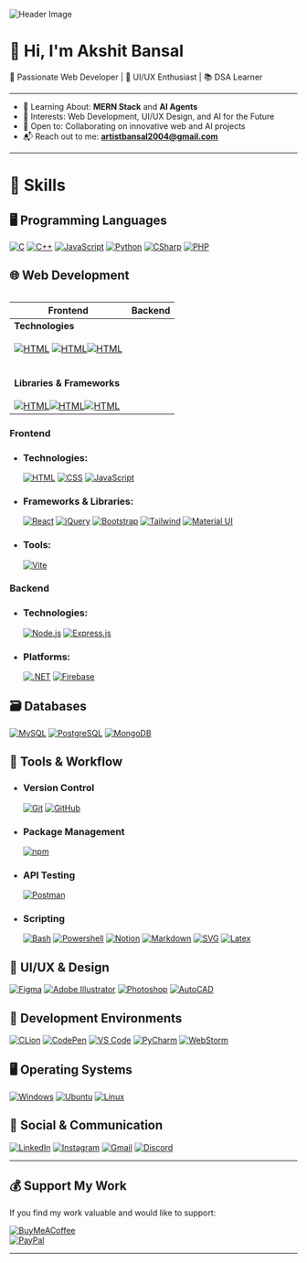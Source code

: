 ![Header Image](./GitHub%20Profile%20Header%20Image.png)  

# 👋 Hi, I'm Akshit Bansal  

🚀 Passionate Web Developer | 🎨 UI/UX Enthusiast | 📚 DSA Learner  

---

- 🌱 Learning About: **MERN Stack** and **AI Agents**  
- 👀 Interests: Web Development, UI/UX Design, and AI for the Future  
- 🤝 Open to: Collaborating on innovative web and AI projects  
- 📬 Reach out to me: **artistbansal2004@gmail.com**

---

# 💼 Skills  

## 🖥️ Programming Languages  
[![C](https://skillicons.dev/icons?i=c)]() 
[![C++](https://skillicons.dev/icons?i=cpp)]()
[![JavaScript](https://skillicons.dev/icons?i=js)]()
[![Python](https://skillicons.dev/icons?i=py)]()
[![CSharp](https://skillicons.dev/icons?i=cs)]()
[![PHP](https://skillicons.dev/icons?i=php)]()

## 🌐 Web Development  

<table></table>

| Frontend | Backend |
| -------- | ------- |
| **Technologies** <br> <br> [![HTML](https://skillicons.dev/icons?i=html)]() [![HTML](https://skillicons.dev/icons?i=html)]()[![HTML](https://skillicons.dev/icons?i=html)]() <br> <br> <br> **Libraries & Frameworks** <br> <br> [![HTML](https://skillicons.dev/icons?i=html)]()[![HTML](https://skillicons.dev/icons?i=html)]()[![HTML](https://skillicons.dev/icons?i=html)]() |

### Frontend  
- ### Technologies:  
    [![HTML](https://skillicons.dev/icons?i=html)]()
    [![CSS](https://skillicons.dev/icons?i=css)]()
    [![JavaScript](https://skillicons.dev/icons?i=js)]()
- ### Frameworks & Libraries:  
    [![React](https://skillicons.dev/icons?i=react)]()
    [![jQuery](https://skillicons.dev/icons?i=jquery)]()
    [![Bootstrap](https://skillicons.dev/icons?i=bootstrap)]()
    [![Tailwind](https://skillicons.dev/icons?i=tailwind)]()
    [![Material UI](https://skillicons.dev/icons?i=materialui)]()
- ### Tools:  
    [![Vite](https://skillicons.dev/icons?i=vite)]()
### Backend  
- ### Technologies:  
    [![Node.js](https://skillicons.dev/icons?i=nodejs)]()
    [![Express.js](https://skillicons.dev/icons?i=express)]()
- ### Platforms:  
    [![.NET](https://skillicons.dev/icons?i=dotnet)]()
    [![Firebase](https://skillicons.dev/icons?i=firebase)]()


## 🗃️ Databases  
[![MySQL](https://skillicons.dev/icons?i=mysql)]()
[![PostgreSQL](https://skillicons.dev/icons?i=postgres)]()
[![MongoDB](https://skillicons.dev/icons?i=mongodb)]()

## 🔧 Tools & Workflow
- ### Version Control 
    [![Git](https://skillicons.dev/icons?i=git)]()
    [![GitHub](https://skillicons.dev/icons?i=github)]()
- ### Package Management
    [![npm](https://skillicons.dev/icons?i=npm)]()
- ### API Testing
    [![Postman](https://skillicons.dev/icons?i=postman)]()
- ### Scripting
    [![Bash](https://skillicons.dev/icons?i=bash)]()
    [![Powershell](https://skillicons.dev/icons?i=powershell)]()
[![Notion](https://skillicons.dev/icons?i=notion)]()
[![Markdown](https://skillicons.dev/icons?i=md)]()
[![SVG](https://skillicons.dev/icons?i=svg)]()
[![Latex](https://skillicons.dev/icons?i=latex)]()


## 🎨 UI/UX & Design  
[![Figma](https://skillicons.dev/icons?i=figma)]()
[![Adobe Illustrator](https://skillicons.dev/icons?i=ai)]()
[![Photoshop](https://skillicons.dev/icons?i=ps)]()
[![AutoCAD](https://skillicons.dev/icons?i=autocad)]()

## 🧠 Development Environments  
[![CLion](https://skillicons.dev/icons?i=clion)]()
[![CodePen](https://skillicons.dev/icons?i=codepen)]()
[![VS Code](https://skillicons.dev/icons?i=vscode)]()
[![PyCharm](https://skillicons.dev/icons?i=pycharm)]()
[![WebStorm](https://skillicons.dev/icons?i=webstorm)]()

## 🖥️ Operating Systems  
[![Windows](https://skillicons.dev/icons?i=windows)]()
[![Ubuntu](https://skillicons.dev/icons?i=ubuntu)]()
[![Linux](https://skillicons.dev/icons?i=linux)]()

## 📡 Social & Communication  
[![LinkedIn](https://skillicons.dev/icons?i=linkedin)](https://www.linkedin.com/in/akshit-bansal11)
[![Instagram](https://skillicons.dev/icons?i=instagram)](https://www.instagram.com/akshit_bansal11)
[![Gmail](https://skillicons.dev/icons?i=gmail)](mailto:artistbansal2004@gmail.com)
[![Discord](https://skillicons.dev/icons?i=discord)](https://discord.com/users/akshit_bansal11)

---

## 💰 Support My Work

If you find my work valuable and would like to support:

[![BuyMeACoffee](https://img.shields.io/badge/Buy%20Me%20a%20Coffee-ffdd00?style=for-the-badge&logo=buy-me-a-coffee&logoColor=black)](https://buymeacoffee.com/akshit_bansal11)  
[![PayPal](https://img.shields.io/badge/PayPal-00457C?style=for-the-badge&logo=paypal&logoColor=white)](https://paypal.me/AkshitBansal141)

---
